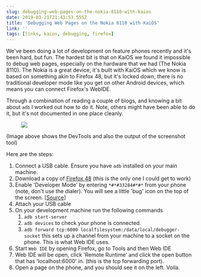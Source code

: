 ```yaml
---
slug: debugging-web-pages-on-the-nokia-8110-with-kaios
date: 2019-03-21T21:41:53.555Z
title: 'Debugging Web Pages on the Nokia 8110 with KaiOS'
link: ''
tags: [links, kaios, debugging, firefox]
---
```

We've been doing a lot of development on feature phones recently and it's been hard, but fun. The hardest bit is that on KaiOS we found it impossible to debug web pages, especially on the hardware that we had (The Nokia 8110). The Nokia is a great device, it's built with KaiOS which we know is based on something akin to Firefox 48, but it's locked down, there is no traditional developer mode like you get on other Android devices, which means you can connect Firefox's WebIDE.

Through a combination of reading a couple of blogs, and knowing a bit about `adb` I worked out how to do it. Note, others might have been able to do it, but it's not documented in one place cleanly.

<figure>
  <img src="/images/2019-03-21-debugging-web-pages-on-the-nokia-8110-with-kaios.jpeg">
</figure>

(Image above shows the DevTools and also the output of the screenshot tool)

Here are the steps:

1. Connect a USB cable. Ensure you have `adb` installed on your main machine.
2. Download a copy of [Firefox 48](https://archive.mozilla.org/pub/firefox/releases/48.0.2/) (this is the only one I could get to work)
3. Enable 'Developer Mode' by entering `*#*#33284#*#*` from your phone (note, don't use the dialer). You will see a little 'bug' icon on the top of the screen. [[Source](https://groups.google.com/forum/#!topic/bananahackers/MIpcrSXTRBk)]
4. Attach your USB cable
5. On your development machine run the following commands
   1. `adb start-server`
   2. `adb devices` to check your phone is connected.
   3. `adb forward tcp:6000 localfilesystem:/data/local/debugger-socket` this sets up a channel from your machine to a socket on the phone. This is what Web IDE uses.
6. Start `Web IDE` by opening Firefox, go to Tools and then Web IDE
7. Web IDE will be open, click 'Remote Runtime' and click the open button that has 'localhost:6000' in. (this is the tcp forwarding port).
8. Open a page on the phone, and you should see it on the left.
Voila.
